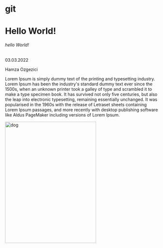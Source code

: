 # git
<h1>Hello World!</h1>
<h6>hello World!</h6>
<p>03.03.2022</p>
<p>Hamza Ozgezici</p>
<p>Lorem Ipsum is simply dummy text of the printing and typesetting industry. Lorem Ipsum has been the industry's standard dummy text ever since the 1500s, when an unknown printer took a galley of type and scrambled it to make a type specimen book. It has survived not only five centuries, but also the leap into electronic typesetting, remaining essentially unchanged. It was popularised in the 1960s with the release of Letraset sheets containing Lorem Ipsum passages, and more recently with desktop publishing software like Aldus PageMaker including versions of Lorem Ipsum.</p>
<img src="https://picsum.photos/id/237/200/300" alt="dog" width="300" height="400">
<code> <img src="" alt="" width="" height=""> </code>
